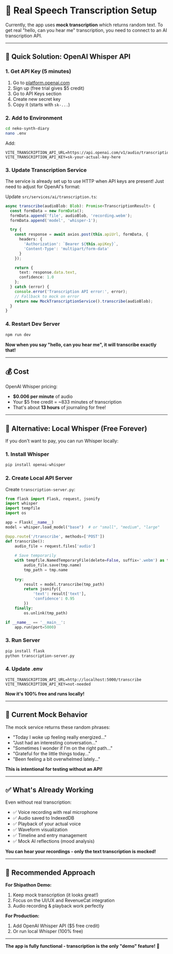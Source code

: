 # 🎤 Real Speech Transcription Setup

Currently, the app uses **mock transcription** which returns random text. To get real "hello, can you hear me" transcription, you need to connect to an AI transcription API.

---

## 🚀 Quick Solution: OpenAI Whisper API

### 1. Get API Key (5 minutes)

1. Go to [platform.openai.com](https://platform.openai.com/signup)
2. Sign up (free trial gives $5 credit)
3. Go to API Keys section
4. Create new secret key
5. Copy it (starts with `sk-...`)

### 2. Add to Environment

```bash
cd neko-synth-diary
nano .env
```

Add:
```env
VITE_TRANSCRIPTION_API_URL=https://api.openai.com/v1/audio/transcriptions
VITE_TRANSCRIPTION_API_KEY=sk-your-actual-key-here
```

### 3. Update Transcription Service

The service is already set up to use HTTP when API keys are present! Just need to adjust for OpenAI's format:

Update `src/services/ai/transcription.ts`:

```typescript
async transcribe(audioBlob: Blob): Promise<TranscriptionResult> {
  const formData = new FormData();
  formData.append('file', audioBlob, 'recording.webm');
  formData.append('model', 'whisper-1');

  try {
    const response = await axios.post(this.apiUrl, formData, {
      headers: {
        'Authorization': `Bearer ${this.apiKey}`,
        'Content-Type': 'multipart/form-data'
      }
    });

    return {
      text: response.data.text,
      confidence: 1.0
    };
  } catch (error) {
    console.error('Transcription API error:', error);
    // Fallback to mock on error
    return new MockTranscriptionService().transcribe(audioBlob);
  }
}
```

### 4. Restart Dev Server

```bash
npm run dev
```

**Now when you say "hello, can you hear me", it will transcribe exactly that!**

---

## 💰 Cost

OpenAI Whisper pricing:
- **$0.006 per minute** of audio
- Your $5 free credit = ~833 minutes of transcription
- That's about **13 hours** of journaling for free!

---

## 🔧 Alternative: Local Whisper (Free Forever)

If you don't want to pay, you can run Whisper locally:

### 1. Install Whisper

```bash
pip install openai-whisper
```

### 2. Create Local API Server

Create `transcription-server.py`:

```python
from flask import Flask, request, jsonify
import whisper
import tempfile
import os

app = Flask(__name__)
model = whisper.load_model("base")  # or "small", "medium", "large"

@app.route('/transcribe', methods=['POST'])
def transcribe():
    audio_file = request.files['audio']
    
    # Save temporarily
    with tempfile.NamedTemporaryFile(delete=False, suffix='.webm') as tmp:
        audio_file.save(tmp.name)
        tmp_path = tmp.name
    
    try:
        result = model.transcribe(tmp_path)
        return jsonify({
            'text': result['text'],
            'confidence': 0.95
        })
    finally:
        os.unlink(tmp_path)

if __name__ == '__main__':
    app.run(port=5000)
```

### 3. Run Server

```bash
pip install flask
python transcription-server.py
```

### 4. Update .env

```env
VITE_TRANSCRIPTION_API_URL=http://localhost:5000/transcribe
VITE_TRANSCRIPTION_API_KEY=not-needed
```

**Now it's 100% free and runs locally!**

---

## 🎯 Current Mock Behavior

The mock service returns these random phrases:
- "Today I woke up feeling really energized..."
- "Just had an interesting conversation..."
- "Sometimes I wonder if I'm on the right path..."
- "Grateful for the little things today..."
- "Been feeling a bit overwhelmed lately..."

**This is intentional for testing without an API!**

---

## ✅ What's Already Working

Even without real transcription:
- ✅ Voice recording with real microphone
- ✅ Audio saved to IndexedDB
- ✅ Playback of your actual voice
- ✅ Waveform visualization
- ✅ Timeline and entry management
- ✅ Mock AI reflections (mood analysis)

**You can hear your recordings - only the text transcription is mocked!**

---

## 🚀 Recommended Approach

**For Shipathon Demo:**
1. Keep mock transcription (it looks great!)
2. Focus on the UI/UX and RevenueCat integration
3. Audio recording & playback work perfectly

**For Production:**
1. Add OpenAI Whisper API ($5 free credit)
2. Or run local Whisper (100% free)

---

**The app is fully functional - transcription is the only "demo" feature!** 🎉 